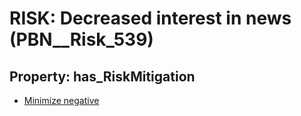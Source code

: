 # RISK: __Decreased interest in news__ (PBN__Risk_539)

## Property: has_RiskMitigation

* [Minimize negative](PBN__RiskMitigation_763)

